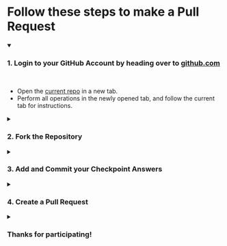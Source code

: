 # Follow these steps to make a Pull Request

<details open>
<summary><h3>1. Login to your GitHub Account by heading over to <a href="https://github.com">github.com</a></h3></summary>
<br>
<ul>
   <li>Open the <a href="https://github.com/cbitosc/GitCryptex24-scratch">current repo</a> in a new tab.</li>
   <li>Perform all operations in the newly opened tab, and follow the current tab for instructions.</li>
</ul>
</details>

<details>
<summary><h3>2. Fork the Repository</h3></summary>
<br>
<ul>
 <li>In the newly opened tab, on the top-right corner, click on <b>Fork</b></li>
 <img src="/images/fork-info.jpeg">
 <li>Enter the <b>Repository Name</b> as <b>Mazerift</b>.</li>
 <li>Then click <b>Create Fork</b> leaving all other fields to their default value.</li>
 <img src="/images/create-fork.jpeg">
 <li>After a few moments, you can view the repo.</li>
</ul>
</details>

<details>
<summary><h3>3. Add and Commit your Checkpoint Answers</h3></summary>
<br>
<ul>
 <li>Click on <b>Add File</b> and from the dropdown menu choose <b>Create New File</b></li>
 <img src="/images/create-file.jpeg">
 <li>You will now be redirected to a text editor.</li>
 <li>Enter the file name as your <b>Team Name</b> and paste the checkpoint answers in the space provided.</li>
 <img src="/images/ans.jpeg"> 
 <li>Finally commit your changes, leaving all fields as default.</li>
  <img src="/images/commit.jpeg">
</ul>
</details>


<details>
<summary><h3>4. Create a Pull Request</h3></summary>
<br>
<ul>
 <li>Finally, click on the <b>Contribute</b> button and choose <b>Open Pull Request</b>.</li>
 <img src="/images/pull.jpeg">
 <li>Leaving all fields to their default values, click on <b>Create Pull Request</b>.</li>
 <img src="/images/final.jpeg">
 <li>Wait for a few moments, then you are all done</li>
</ul>
</details>


<details>
<summary><h3>Thanks for participating!</h3></summary>
</details>
